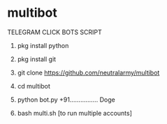 # multibot

TELEGRAM CLICK BOTS SCRIPT


1. pkg install python

2. pkg install git

3. git clone https://github.com/neutralarmy/multibot

4. cd multibot 

5. python bot.py +91................ Doge

6. bash multi.sh [to run multiple accounts]
